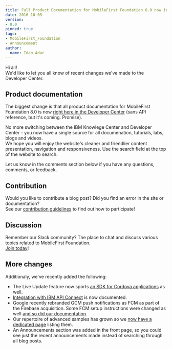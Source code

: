 ```yaml
---
title: Full Product Documentation for MobileFirst Foundation 8.0 now in the Developer Center
date: 2016-10-05
version:
- 8.0
pinned: true
tags:
- MobileFirst_Foundation
- Announcement
author:
  name: Idan Adar 
---
```

Hi all!  
We'd like to let you all know of recent changes we've made to the Developer Center.

## Product documentation
The biggest change is that all product documentation for MobileFirst Foundation 8.0 is now [right here in the Developer Center]({{site.baseurl}}/tutorials/en/foundation/8.0/all-tutorials) (sans API reference, but it's coming. Promise).

No more switching between the IBM Knowlege Center and Developer Center - you now have a single source for all documenation, tutorials, labs, blogs and videos.  
We hope you will enjoy the website's cleaner and friendlier content presentation, navigation and responsiveness. Use the search field at the top of the website to search.

Let us know in the comments section below if you have any questions, comments, or feedback.

## Contribution
Would you like to contribute a blog post? Did you find an error in the site or documentation?  
See our [contribution guidelines](https://github.com/MobileFirst-Platform-Developer-Center/DevCenter/blob/master/contributing.md) to find out how to participate!

## Discussion
Remember our Slack community? The place to chat and discuss various topics related to MobileFirst Foundation.  
[Join today](https://mobilefirstplatform.ibmcloud.com/blog/2015/08/19/come-chat-with-us/)!

## More changes
Additionaly, we've recently added the following:

* The Live Update feature now sports [an SDK for Cordova applications]({{site.baseurl}}/tutorials/en/foundation/8.0/application-development/live-update/) as well.
* [Integration with IBM API Connect]({{site.baseurl}}/tutorials/en/product-integration/8.0/api-connect/) is now documented.
* Google recently rebranded GCM push notifications as FCM as part of the Firebase acquisition. Some FCM setup instructions were changed as well [and so did our documentation]({{site.baseurl}}/tutorials/en/foundation/8.0/notifications/sending-notifications/#google-cloud-messaging-firebase-cloud-messaging).
* Our repertoire of advanced samples has grown so we [now have a dedicated page]({{site.baseurl}}/tutorials/en/foundation/8.0/advanced-samples/) listing them.
* An Announcements section was added in the front page, so you could see just the recent announcements made instead of searching through all blog posts.